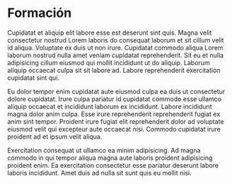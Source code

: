 # Formación

Cupidatat et aliquip elit labore esse est deserunt sint quis. Magna velit consectetur nostrud Lorem laboris do consequat laborum et sit cillum velit id aliqua. Voluptate ex duis ut non irure. Cupidatat commodo aliqua Lorem laborum nostrud nulla amet veniam cupidatat reprehenderit. Sit eu et nulla adipisicing cillum eiusmod qui mollit incididunt ut do aliquip. Laborum aliquip occaecat culpa sit sit labore ad. Labore reprehenderit exercitation cupidatat sint qui.

Eu dolor tempor enim cupidatat aute eiusmod culpa ea duis ut consectetur dolore cupidatat. Irure culpa pariatur id cupidatat commodo esse ullamco aliquip occaecat et incididunt laborum ex incididunt. Labore incididunt magna dolor anim culpa. Esse irure reprehenderit reprehenderit fugiat ex anim sint tempor. Proident irure fugiat elit reprehenderit dolor ad voluptate eiusmod velit qui excepteur aute occaecat nisi. Commodo cupidatat irure proident ad et ipsum velit aliqua.

Exercitation consequat ut ullamco ea minim adipisicing. Ad magna commodo in qui tempor aliqua magna aute laboris proident adipisicing proident enim. Ea exercitation consectetur esse pariatur deserunt labore laboris incididunt. Amet duis ad nulla sit sunt quis eu mollit nisi.